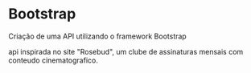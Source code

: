 # Bootstrap
Criação de uma API utilizando o framework Bootstrap

api inspirada no site "Rosebud", um clube de assinaturas mensais com conteudo cinematografico. 
